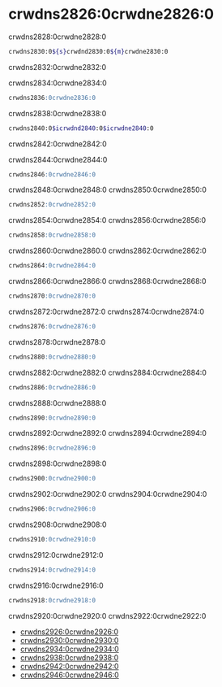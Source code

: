 <a name="example_datasets-ontime"></a>

# crwdns2826:0crwdne2826:0

crwdns2828:0crwdne2828:0

```bash
crwdns2830:0${s}crwdnd2830:0${m}crwdne2830:0
```

crwdns2832:0crwdne2832:0

crwdns2834:0crwdne2834:0

```sql
crwdns2836:0crwdne2836:0
```

crwdns2838:0crwdne2838:0

```bash
crwdns2840:0$icrwdnd2840:0$icrwdne2840:0
```

crwdns2842:0crwdne2842:0

crwdns2844:0crwdne2844:0

```sql
crwdns2846:0crwdne2846:0
```

crwdns2848:0crwdne2848:0 crwdns2850:0crwdne2850:0

```sql
crwdns2852:0crwdne2852:0
```

crwdns2854:0crwdne2854:0 crwdns2856:0crwdne2856:0

```sql
crwdns2858:0crwdne2858:0
```

crwdns2860:0crwdne2860:0 crwdns2862:0crwdne2862:0

```sql
crwdns2864:0crwdne2864:0
```

crwdns2866:0crwdne2866:0 crwdns2868:0crwdne2868:0

```sql
crwdns2870:0crwdne2870:0
```

crwdns2872:0crwdne2872:0 crwdns2874:0crwdne2874:0

```sql
crwdns2876:0crwdne2876:0
```

crwdns2878:0crwdne2878:0

```sql
crwdns2880:0crwdne2880:0
```

crwdns2882:0crwdne2882:0 crwdns2884:0crwdne2884:0

```sql
crwdns2886:0crwdne2886:0
```

crwdns2888:0crwdne2888:0

```sql
crwdns2890:0crwdne2890:0
```

crwdns2892:0crwdne2892:0 crwdns2894:0crwdne2894:0

```sql
crwdns2896:0crwdne2896:0
```

crwdns2898:0crwdne2898:0

```sql
crwdns2900:0crwdne2900:0
```

crwdns2902:0crwdne2902:0 crwdns2904:0crwdne2904:0

```sql
crwdns2906:0crwdne2906:0
```

crwdns2908:0crwdne2908:0

```sql
crwdns2910:0crwdne2910:0
```

crwdns2912:0crwdne2912:0

```sql
crwdns2914:0crwdne2914:0
```

crwdns2916:0crwdne2916:0

```sql
crwdns2918:0crwdne2918:0
```

crwdns2920:0crwdne2920:0 crwdns2922:0crwdne2922:0

- [crwdns2926:0crwdne2926:0](crwdns2924:0crwdne2924:0)
- [crwdns2930:0crwdne2930:0](crwdns2928:0crwdne2928:0)
- [crwdns2934:0crwdne2934:0](crwdns2932:0crwdne2932:0)
- [crwdns2938:0crwdne2938:0](crwdns2936:0crwdne2936:0)
- [crwdns2942:0crwdne2942:0](crwdns2940:0crwdne2940:0)
- [crwdns2946:0crwdne2946:0](crwdns2944:0crwdne2944:0)